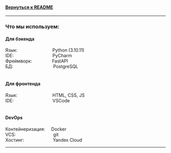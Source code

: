 #### [Вернуться к README](../README.md)

---

### Что мы используем:
#### Для бэкенда
Язык: &nbsp;&nbsp;&nbsp;&nbsp;&nbsp;&nbsp;&nbsp;&nbsp;&nbsp;&nbsp;&nbsp;&nbsp;&nbsp;&nbsp;&nbsp;&nbsp;&nbsp;&nbsp;&nbsp;&nbsp;&nbsp;&nbsp;&nbsp;&nbsp;&nbsp;&nbsp; Python (3.10.11) \
IDE: &nbsp;&nbsp;&nbsp;&nbsp;&nbsp;&nbsp;&nbsp;&nbsp;&nbsp;&nbsp;&nbsp;&nbsp;&nbsp;&nbsp;&nbsp;&nbsp;&nbsp;&nbsp;&nbsp;&nbsp;&nbsp;&nbsp;&nbsp;&nbsp;&nbsp;&nbsp;&nbsp;&nbsp;&nbsp; PyCharm \
Фреймворк: &nbsp;&nbsp;&nbsp;&nbsp;&nbsp;&nbsp;&nbsp;&nbsp;&nbsp;&nbsp;&nbsp;&nbsp;&nbsp;&nbsp; FastAPI \
БД: &nbsp;&nbsp;&nbsp;&nbsp;&nbsp;&nbsp;&nbsp;&nbsp;&nbsp;&nbsp;&nbsp;&nbsp;&nbsp;&nbsp;&nbsp;&nbsp;&nbsp;&nbsp;&nbsp;&nbsp;&nbsp;&nbsp;&nbsp;&nbsp;&nbsp;&nbsp;&nbsp;&nbsp;&nbsp;&nbsp; PostgreSQL
\
\
[]()
#### Для фронтенда
Язык: &nbsp;&nbsp;&nbsp;&nbsp;&nbsp;&nbsp;&nbsp;&nbsp;&nbsp;&nbsp;&nbsp;&nbsp;&nbsp;&nbsp;&nbsp;&nbsp;&nbsp;&nbsp;&nbsp;&nbsp;&nbsp;&nbsp;&nbsp;&nbsp;&nbsp;&nbsp; HTML, CSS, JS  \
IDE: &nbsp;&nbsp;&nbsp;&nbsp;&nbsp;&nbsp;&nbsp;&nbsp;&nbsp;&nbsp;&nbsp;&nbsp;&nbsp;&nbsp;&nbsp;&nbsp;&nbsp;&nbsp;&nbsp;&nbsp;&nbsp;&nbsp;&nbsp;&nbsp;&nbsp;&nbsp;&nbsp;&nbsp;&nbsp; VSCode
\
\
[]()
#### DevOps
Контейнеризация: &nbsp;&nbsp;&nbsp; Docker \
VCS: &nbsp;&nbsp;&nbsp;&nbsp;&nbsp;&nbsp;&nbsp;&nbsp;&nbsp;&nbsp;&nbsp;&nbsp;&nbsp;&nbsp;&nbsp;&nbsp;&nbsp;&nbsp;&nbsp;&nbsp;&nbsp;&nbsp;&nbsp;&nbsp;&nbsp;&nbsp;&nbsp;&nbsp; git \
Хостинг: &nbsp;&nbsp;&nbsp;&nbsp;&nbsp;&nbsp;&nbsp;&nbsp;&nbsp;&nbsp;&nbsp;&nbsp;&nbsp;&nbsp;&nbsp;&nbsp;&nbsp;&nbsp;&nbsp;&nbsp;&nbsp; Yandex Cloud

---